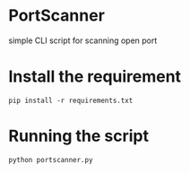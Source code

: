 # PortScanner
simple CLI script for scanning open port
# Install the requirement
```
pip install -r requirements.txt
```
# Running the script
```
python portscanner.py
```

